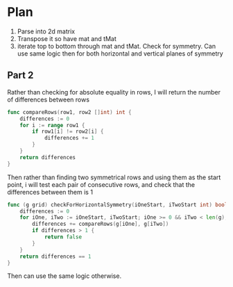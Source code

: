 # Plan

1. Parse into 2d matrix
2. Transpose it so have mat and tMat
3. iterate top to bottom through mat and tMat. Check for symmetry. Can use same logic then for both horizontal and vertical planes of symmetry

## Part 2

Rather than checking for absolute equality in rows, I will return the number of differences between rows

```go
func compareRows(row1, row2 []int) int {
	differences := 0
	for i := range row1 {
		if row1[i] != row2[i] {
			differences += 1
		}
	}
	return differences
}
```

Then rather than finding two symmetrical rows and using them as the start point, i will test each pair of consecutive rows, and check that the differences between them is 1

```go
func (g grid) checkForHorizontalSymmetry(iOneStart, iTwoStart int) bool {
	differences := 0
	for iOne, iTwo := iOneStart, iTwoStart; iOne >= 0 && iTwo < len(g); iOne, iTwo = iOne-1, iTwo+1 {
		differences += compareRows(g[iOne], g[iTwo])
		if differences > 1 {
			return false
		}
	}
	return differences == 1
}
```

Then can use the same logic otherwise.